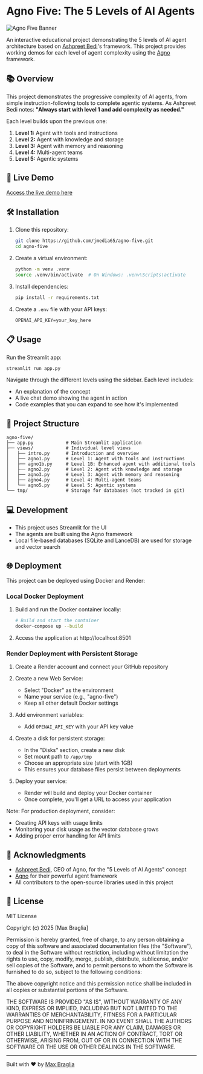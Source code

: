 # Agno Five: The 5 Levels of AI Agents

![Agno Five Banner](https://placehold.co/1200x300?text=Agno+Five)

An interactive educational project demonstrating the 5 levels of AI agent architecture based on [Ashpreet Bedi](https://twitter.com/ashpreetbedi)'s framework. This project provides working demos for each level of agent complexity using the [Agno](https://agno.com) framework.

## 📚 Overview

This project demonstrates the progressive complexity of AI agents, from simple instruction-following tools to complete agentic systems. As Ashpreet Bedi notes: **"Always start with level 1 and add complexity as needed."**

Each level builds upon the previous one:

1. **Level 1:** Agent with tools and instructions
2. **Level 2:** Agent with knowledge and storage
3. **Level 3:** Agent with memory and reasoning
4. **Level 4:** Multi-agent teams
5. **Level 5:** Agentic systems

## 🚀 Live Demo

[Access the live demo here](https://agnofive.onrender.com/)

## 🛠️ Installation

1. Clone this repository:

   ```bash
   git clone https://github.com/jmedia65/agno-five.git
   cd agno-five
   ```

2. Create a virtual environment:

   ```bash
   python -m venv .venv
   source .venv/bin/activate  # On Windows: .venv\Scripts\activate
   ```

3. Install dependencies:

   ```bash
   pip install -r requirements.txt
   ```

4. Create a `.env` file with your API keys:
   ```
   OPENAI_API_KEY=your_key_here
   ```

## 📋 Usage

Run the Streamlit app:

```bash
streamlit run app.py
```

Navigate through the different levels using the sidebar. Each level includes:

- An explanation of the concept
- A live chat demo showing the agent in action
- Code examples that you can expand to see how it's implemented

## 🧩 Project Structure

```
agno-five/
├── app.py            # Main Streamlit application
├── views/            # Individual level views
│   ├── intro.py      # Introduction and overview
│   ├── agno1.py      # Level 1: Agent with tools and instructions
│   ├── agno1b.py     # Level 1B: Enhanced agent with additional tools
│   ├── agno2.py      # Level 2: Agent with knowledge and storage
│   ├── agno3.py      # Level 3: Agent with memory and reasoning
│   ├── agno4.py      # Level 4: Multi-agent teams
│   └── agno5.py      # Level 5: Agentic systems
└── tmp/              # Storage for databases (not tracked in git)
```

## 💻 Development

- This project uses Streamlit for the UI
- The agents are built using the Agno framework
- Local file-based databases (SQLite and LanceDB) are used for storage and vector search

## 🌐 Deployment

This project can be deployed using Docker and Render:

### Local Docker Deployment

1. Build and run the Docker container locally:

   ```bash
   # Build and start the container
   docker-compose up --build
   ```

2. Access the application at http://localhost:8501

### Render Deployment with Persistent Storage

1. Create a Render account and connect your GitHub repository

2. Create a new Web Service:

   - Select "Docker" as the environment
   - Name your service (e.g., "agno-five")
   - Keep all other default Docker settings

3. Add environment variables:

   - Add `OPENAI_API_KEY` with your API key value

4. Create a disk for persistent storage:

   - In the "Disks" section, create a new disk
   - Set mount path to `/app/tmp`
   - Choose an appropriate size (start with 1GB)
   - This ensures your database files persist between deployments

5. Deploy your service:
   - Render will build and deploy your Docker container
   - Once complete, you'll get a URL to access your application

Note: For production deployment, consider:

- Creating API keys with usage limits
- Monitoring your disk usage as the vector database grows
- Adding proper error handling for API limits

## 🙏 Acknowledgments

- [Ashpreet Bedi](https://twitter.com/ashpreetbedi), CEO of Agno, for the "5 Levels of AI Agents" concept
- [Agno](https://agno.com) for their powerful agent framework
- All contributors to the open-source libraries used in this project

## 📄 License

MIT License

Copyright (c) 2025 [Max Braglia]

Permission is hereby granted, free of charge, to any person obtaining a copy
of this software and associated documentation files (the "Software"), to deal
in the Software without restriction, including without limitation the rights
to use, copy, modify, merge, publish, distribute, sublicense, and/or sell
copies of the Software, and to permit persons to whom the Software is
furnished to do so, subject to the following conditions:

The above copyright notice and this permission notice shall be included in all
copies or substantial portions of the Software.

THE SOFTWARE IS PROVIDED "AS IS", WITHOUT WARRANTY OF ANY KIND, EXPRESS OR
IMPLIED, INCLUDING BUT NOT LIMITED TO THE WARRANTIES OF MERCHANTABILITY,
FITNESS FOR A PARTICULAR PURPOSE AND NONINFRINGEMENT. IN NO EVENT SHALL THE
AUTHORS OR COPYRIGHT HOLDERS BE LIABLE FOR ANY CLAIM, DAMAGES OR OTHER
LIABILITY, WHETHER IN AN ACTION OF CONTRACT, TORT OR OTHERWISE, ARISING FROM,
OUT OF OR IN CONNECTION WITH THE SOFTWARE OR THE USE OR OTHER DEALINGS IN THE
SOFTWARE.

---

Built with ❤️ by [Max Braglia](https://hiremax.now/)
